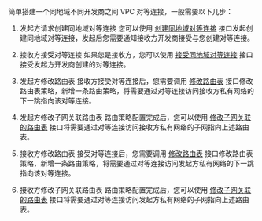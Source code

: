 简单搭建一个同地域不同开发商之间 VPC 对等连接，一般需要以下几步：

1. 发起方请求创建同地域对等连接
您可以使用 [创建同地域对等连接](https://cloud.tencent.com/document/api/215/2107) 接口发起创建同地域对等连接，发起后您需要通知接收方开发商接受与您创建对等连接。

2. 接收方接受对等连接
如果您是接收方，您可以使用 [接受同地域对等连接](https://cloud.tencent.com/document/product/215/2106) 接口接受发起方开发商创建的对等连接。

3. 发起方修改路由表
接收方接受对等连接后，您需要调用 [修改路由表](https://cloud.tencent.com/document/product/215/15766) 接口修改路由表策略，新增一条路由策略，将需要通过对等连接访问接收方私有网络的下一跳指向该对等连接。

4. 发起方修改子网关联路由表
路由策略配置完成后，您可以使用 [修改子网关联的路由表](https://cloud.tencent.com/document/product/215/1416) 接口将需要通过对等连接访问接收方私有网络的子网指向上述路由表。

5. 接收方修改路由表
接受对等连接后，您需要调用 [修改路由表](https://cloud.tencent.com/document/product/215/15766) 接口修改路由表策略，新增一条路由策略，将需要通过对等连接访问发起方私有网络的下一跳指向该对等连接。

6. 接收方修改子网关联路由表
路由策略配置完成后，您可以使用 [修改子网关联的路由表](https://cloud.tencent.com/document/product/215/1416) 接口将需要通过对等连接访问发起方私有网络的子网指向上述路由表。
